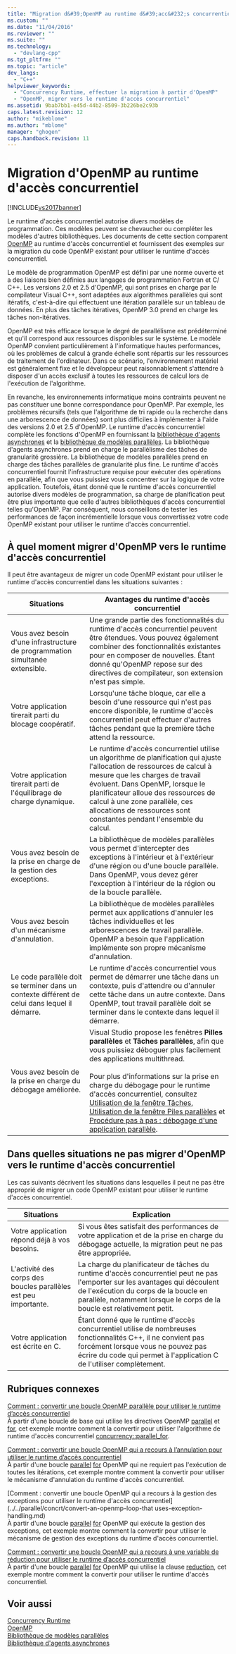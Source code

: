 ```yaml
---
title: "Migration d&#39;OpenMP au runtime d&#39;acc&#232;s concurrentiel | Microsoft Docs"
ms.custom: ""
ms.date: "11/04/2016"
ms.reviewer: ""
ms.suite: ""
ms.technology: 
  - "devlang-cpp"
ms.tgt_pltfrm: ""
ms.topic: "article"
dev_langs: 
  - "C++"
helpviewer_keywords: 
  - "Concurrency Runtime, effectuer la migration à partir d'OpenMP"
  - "OpenMP, migrer vers le runtime d'accès concurrentiel"
ms.assetid: 9bab7bb1-e45d-44b2-8509-3b226be2c93b
caps.latest.revision: 12
author: "mikeblome"
ms.author: "mblome"
manager: "ghogen"
caps.handback.revision: 11
---
```

# Migration d&#39;OpenMP au runtime d&#39;acc&#232;s concurrentiel
[!INCLUDE[vs2017banner](../../assembler/inline/includes/vs2017banner.md)]

Le runtime d'accès concurrentiel autorise divers modèles de programmation.  Ces modèles peuvent se chevaucher ou compléter les modèles d'autres bibliothèques.  Les documents de cette section comparent [OpenMP](../../parallel/openmp/openmp-in-visual-cpp.md) au runtime d'accès concurrentiel et fournissent des exemples sur la migration du code OpenMP existant pour utiliser le runtime d'accès concurrentiel.  
  
 Le modèle de programmation OpenMP est défini par une norme ouverte et a des liaisons bien définies aux langages de programmation Fortran et C\/ C\+\+.  Les versions 2.0 et 2.5 d'OpenMP, qui sont prises en charge par le compilateur Visual C\+\+, sont adaptées aux algorithmes parallèles qui sont itératifs, c'est\-à\-dire qui effectuent une itération parallèle sur un tableau de données.  En plus des tâches itératives, OpenMP 3.0 prend en charge les tâches non\-itératives.  
  
 OpenMP est très efficace lorsque le degré de parallélisme est prédéterminé et qu'il correspond aux ressources disponibles sur le système.  Le modèle OpenMP convient particulièrement à l'informatique hautes performances, où les problèmes de calcul à grande échelle sont répartis sur les ressources de traitement de l'ordinateur.  Dans ce scénario, l'environnement matériel est généralement fixe et le développeur peut raisonnablement s'attendre à disposer d'un accès exclusif à toutes les ressources de calcul lors de l'exécution de l'algorithme.  
  
 En revanche, les environnements informatique moins contraints peuvent ne pas constituer une bonne correspondance pour OpenMP.  Par exemple, les problèmes récursifs \(tels que l'algorithme de tri rapide ou la recherche dans une arborescence de données\) sont plus difficiles à implémenter à l'aide des versions 2.0 et 2.5 d'OpenMP.  Le runtime d'accès concurrentiel complète les fonctions d'OpenMP en fournissant la [bibliothèque d'agents asynchrones](../../parallel/concrt/asynchronous-agents-library.md) et la [bibliothèque de modèles parallèles](../../parallel/concrt/parallel-patterns-library-ppl.md).  La bibliothèque d'agents asynchrones prend en charge le parallélisme des tâches de granularité grossière. La bibliothèque de modèles parallèles prend en charge des tâches parallèles de granularité plus fine.  Le runtime d'accès concurrentiel fournit l'infrastructure requise pour exécuter des opérations en parallèle, afin que vous puissiez vous concentrer sur la logique de votre application.  Toutefois, étant donné que le runtime d'accès concurrentiel autorise divers modèles de programmation, sa charge de planification peut être plus importante que celle d'autres bibliothèques d'accès concurrentiel telles qu'OpenMP.  Par conséquent, nous conseillons de tester les performances de façon incrémentielle lorsque vous convertissez votre code OpenMP existant pour utiliser le runtime d'accès concurrentiel.  
  
## À quel moment migrer d'OpenMP vers le runtime d'accès concurrentiel  
 Il peut être avantageux de migrer un code OpenMP existant pour utiliser le runtime d'accès concurrentiel dans les situations suivantes :  
  
|Situations|Avantages du runtime d'accès concurrentiel|  
|----------------|------------------------------------------------|  
|Vous avez besoin d'une infrastructure de programmation simultanée extensible.|Une grande partie des fonctionnalités du runtime d'accès concurrentiel peuvent être étendues.  Vous pouvez également combiner des fonctionnalités existantes pour en composer de nouvelles.  Étant donné qu'OpenMP repose sur des directives de compilateur, son extension n'est pas simple.|  
|Votre application tirerait parti du blocage coopératif.|Lorsqu'une tâche bloque, car elle a besoin d'une ressource qui n'est pas encore disponible, le runtime d'accès concurrentiel peut effectuer d'autres tâches pendant que la première tâche attend la ressource.|  
|Votre application tirerait parti de l'équilibrage de charge dynamique.|Le runtime d'accès concurrentiel utilise un algorithme de planification qui ajuste l'allocation de ressources de calcul à mesure que les charges de travail évoluent.  Dans OpenMP, lorsque le planificateur alloue des ressources de calcul à une zone parallèle, ces allocations de ressources sont constantes pendant l'ensemble du calcul.|  
|Vous avez besoin de la prise en charge de la gestion des exceptions.|La bibliothèque de modèles parallèles vous permet d'intercepter des exceptions à l'intérieur et à l'extérieur d'une région ou d'une boucle parallèle.  Dans OpenMP, vous devez gérer l'exception à l'intérieur de la région ou de la boucle parallèle.|  
|Vous avez besoin d'un mécanisme d'annulation.|La bibliothèque de modèles parallèles permet aux applications d'annuler les tâches individuelles et les arborescences de travail parallèle.  OpenMP a besoin que l'application implémente son propre mécanisme d'annulation.|  
|Le code parallèle doit se terminer dans un contexte différent de celui dans lequel il démarre.|Le runtime d'accès concurrentiel vous permet de démarrer une tâche dans un contexte, puis d'attendre ou d'annuler cette tâche dans un autre contexte.  Dans OpenMP, tout travail parallèle doit se terminer dans le contexte dans lequel il démarre.|  
|Vous avez besoin de la prise en charge du débogage améliorée.|Visual Studio propose les fenêtres **Pilles parallèles** et **Tâches parallèles**, afin que vous puissiez déboguer plus facilement des applications multithread.<br /><br /> Pour plus d'informations sur la prise en charge du débogage pour le runtime d'accès concurrentiel, consultez [Utilisation de la fenêtre Tâches](../Topic/Using%20the%20Tasks%20Window.md), [Utilisation de la fenêtre Piles parallèles](../Topic/Using%20the%20Parallel%20Stacks%20Window.md) et [Procédure pas à pas : débogage d'une application parallèle](../Topic/Walkthrough:%20Debugging%20a%20Parallel%20Application.md).|  
  
## Dans quelles situations ne pas migrer d'OpenMP vers le runtime d'accès concurrentiel  
 Les cas suivants décrivent les situations dans lesquelles il peut ne pas être approprié de migrer un code OpenMP existant pour utiliser le runtime d'accès concurrentiel.  
  
|Situations|Explication|  
|----------------|-----------------|  
|Votre application répond déjà à vos besoins.|Si vous êtes satisfait des performances de votre application et de la prise en charge du débogage actuelle, la migration peut ne pas être appropriée.|  
|L'activité des corps des boucles parallèles est peu importante.|La charge du planificateur de tâches du runtime d'accès concurrentiel peut ne pas l'emporter sur les avantages qui découlent de l'exécution du corps de la boucle en parallèle, notamment lorsque le corps de la boucle est relativement petit.|  
|Votre application est écrite en C.|Étant donné que le runtime d'accès concurrentiel utilise de nombreuses fonctionnalités C\+\+, il ne convient pas forcément lorsque vous ne pouvez pas écrire du code qui permet à l'application C de l'utiliser complètement.|  
  
## Rubriques connexes  
 [Comment : convertir une boucle OpenMP parallèle pour utiliser le runtime d’accès concurrentiel](../../parallel/concrt/how-to-convert-an-openmp-parallel-for-loop-to-use-the-concurrency-runtime.md)  
 À partir d'une boucle de base qui utilise les directives OpenMP [parallel](../../parallel/openmp/reference/parallel.md) et [for](../../parallel/openmp/reference/for-openmp.md), cet exemple montre comment la convertir pour utiliser l'algorithme de runtime d'accès concurrentiel [concurrency::parallel\_for](../Topic/parallel_for%20Function.md).  
  
 [Comment : convertir une boucle OpenMP qui a recours à l’annulation pour utiliser le runtime d’accès concurrentiel](../../parallel/concrt/convert-an-openmp-loop-that-uses-cancellation.md)  
 À partir d'une boucle [parallel](../../parallel/openmp/reference/parallel.md) [for](../../parallel/openmp/reference/for-openmp.md) OpenMP qui ne requiert pas l'exécution de toutes les itérations, cet exemple montre comment la convertir pour utiliser le mécanisme d'annulation du runtime d'accès concurrentiel.  
  
 [Comment : convertir une boucle OpenMP qui a recours à la gestion des exceptions pour utiliser le runtime d'accès concurrentiel](../../parallel/concrt/convert-an-openmp-loop-that uses-exception-handling.md)  
 À partir d'une boucle [parallel](../../parallel/openmp/reference/parallel.md) [for](../../parallel/openmp/reference/for-openmp.md) OpenMP qui exécute la gestion des exceptions, cet exemple montre comment la convertir pour utiliser le mécanisme de gestion des exceptions du runtime d'accès concurrentiel.  
  
 [Comment : convertir une boucle OpenMP qui a recours à une variable de réduction pour utiliser le runtime d’accès concurrentiel](../../parallel/concrt/convert-an-openmp-loop-that-uses-a-reduction-variable.md)  
 À partir d'une boucle [parallel](../../parallel/openmp/reference/parallel.md) [for](../../parallel/openmp/reference/for-openmp.md) OpenMP qui utilise la clause [reduction](../../parallel/openmp/reference/reduction.md), cet exemple montre comment la convertir pour utiliser le runtime d'accès concurrentiel.  
  
## Voir aussi  
 [Concurrency Runtime](../../parallel/concrt/concurrency-runtime.md)   
 [OpenMP](../../parallel/openmp/openmp-in-visual-cpp.md)   
 [Bibliothèque de modèles parallèles](../../parallel/concrt/parallel-patterns-library-ppl.md)   
 [Bibliothèque d'agents asynchrones](../../parallel/concrt/asynchronous-agents-library.md)